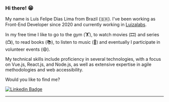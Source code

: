 
### Hi there! 😁 

My name is Luís Felipe Dias Lima from Brazil (🇧🇷). I've been working as Front-End Developer since 2020 and currently working in [Luizalabs](https://www.linkedin.com/company/luizalabs). 

In my free time I like to go to the gym (🏋️), to watch movies (🎞️) and series (📺), to read books (📚), to listen to music (🎵) and eventually I participate in volunteer events (😄).

My technical skills include proficiency in several technologies, with a focus on Vue.js, React.js,
and Node.js, as well as extensive expertise in agile methodologies and web accessibility.

Would you like to find me?

[![Linkedin Badge](https://img.shields.io/badge/-LinkedIn-blue?style=flat-square&logo=Linkedin&logoColor=white&link=https://www.linkedin.com/in/rebeccamanzi/)](https://www.linkedin.com/in/luisdiaslima/)

____



